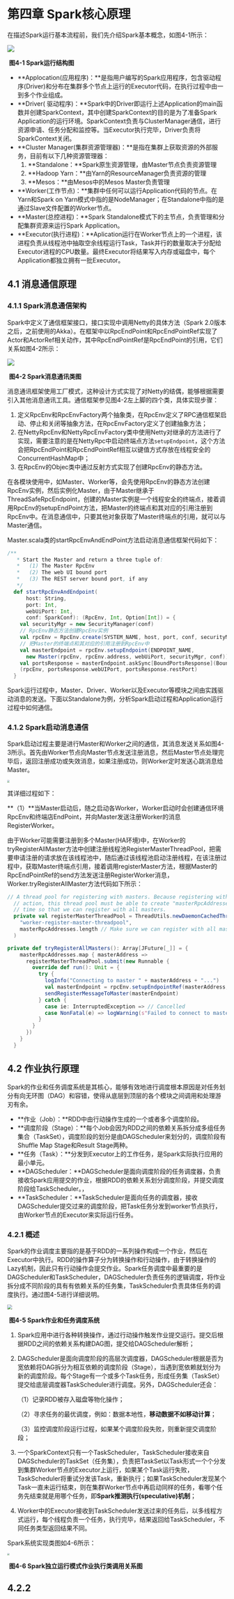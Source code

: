 # 第四章 Spark核心原理

在描述Spark运行基本流程前，我们先介绍Spark基本概念，如图4-1所示：

![](http://spark.apache.org/docs/latest/img/cluster-overview.png)

​																		**图4-1 Spark运行结构图**

- **Applocation(应用程序)：**是指用户编写的Spark应用程序，包含驱动程序(Driver)和分布在集群多个节点上运行的Executor代码，在执行过程中由一到多个作业组成。
- **Driver( 驱动程序)：**Spark中的Driver即运行上述Application的main函数并创建SparkContext，其中创建SparkContext的目的是为了准备Spark Application的运行环境。SparkContext负责与ClusterManager通信，进行资源申请、任务分配和监控等。当Executor执行完毕，Driver负责将SparkContext关闭。
- **Cluster Manager(集群资源管理器)：**是指在集群上获取资源的外部服务，目前有以下几种资源管理器：
	1. **Standalone：**Spark原生资源管理，由Master节点负责资源管理
	2. **Hadoop Yarn：**由Yarn的ResourceManager负责资源的管理
	3. **Mesos：**由Mesos中的Mesos Master负责管理
- **Worker(工作节点)：**集群中任何可以运行Application代码的节点。在Yarn和Spark on Yarn模式中指的是NodeManager；在Standalone中指的是通过Slave文件配置的Worker节点。
- **Master(总控进程)：**Spark Standalone模式下的主节点，负责管理和分配集群资源来运行Spark Application。
- **Executor(执行进程)：**Aplication运行在Worker节点上的一个进程，该进程负责从线程池中抽取空余线程运行Task，Task并行的数量取决于分配给Executor进程的CPU数量。最终Executor将结果写入内存或磁盘中，每个Application都独立拥有一批Executor。

## 4.1 消息通信原理

### 4.1.1 Spark消息通信架构

Spark中定义了通信框架接口，接口实现中调用Netty的具体方法（Spark 2.0版本之后，之前使用的Akka）。在框架中以RpcEndPoint和RpcEndPointRef实现了Actor和ActorRef相关动作，其中RpcEndPointRef是RpcEndPoint的引用，它们关系如图4-2所示：

![](./img/4-2.jpg)

​																	**图4-2 Spark消息通讯类图**

消息通讯框架使用工厂模式，这种设计方式实现了对Netty的结偶，能够根据需要引入其他消息通讯工具。通信框架参见图4-2左上脚的四个类，具体实现步骤：

1. 定义RpcEnv和RpcEnvFactory两个抽象类，在RpcEnv定义了RPC通信框架启动、停止和关闭等抽象方法，在RpcEnvFactory定义了创建抽象方法；
2. 在NettyRpcEnv和NettyRpcEnvFactory类中使用Netty对继承的方法进行了实现，需要注意的是在NettyRpc中启动终端点方法`setupEndpoint`，这个方法会把RpcEndPoint和RpcEndPointRef相互以键值方式存放在线程安全的ConcurrentHashMap中；
3. 在RpcEnv的Objec类中通过反射方式实现了创建RpcEnv的静态方法。

在各模块使用中，如Master、Worker等，会先使用RpcEnv的静态方法创建RpcEnv实例，然后实例化Master，由于Master继承于ThreadSafeRpcEndpoint，创建的Master实例是一个线程安全的终端点，接着调用RpcEnv的setupEndPoint方法，把Master的终端点和其对应的引用注册到RpcEnv中。在消息通信中，只要其他对象获取了Master终端点的引用，就可以与Master通信。

Master.scala类的startRpcEnvAndEndPoint方法启动消息通信框架代码如下：

```scala
/**
   * Start the Master and return a three tuple of:
   *   (1) The Master RpcEnv
   *   (2) The web UI bound port
   *   (3) The REST server bound port, if any
   */
  def startRpcEnvAndEndpoint(
      host: String,
      port: Int,
      webUiPort: Int,
      conf: SparkConf): (RpcEnv, Int, Option[Int]) = {
    val securityMgr = new SecurityManager(conf)
    // RpcEnv静态方法创建RpcEnv实例
    val rpcEnv = RpcEnv.create(SYSTEM_NAME, host, port, conf, securityMgr)
    // 把Master的终端点和其对应的引用注册到RpcEnv中
    val masterEndpoint = rpcEnv.setupEndpoint(ENDPOINT_NAME,
      new Master(rpcEnv, rpcEnv.address, webUiPort, securityMgr, conf))
    val portsResponse = masterEndpoint.askSync[BoundPortsResponse](BoundPortsRequest)
    (rpcEnv, portsResponse.webUIPort, portsResponse.restPort)
  }
```

Spark运行过程中，Master、Driver、Worker以及Executor等模块之间由实践驱动消息的发送。下面以Standalone为例，分析Spark启动过程和Application运行过程中如何通信。

### 4.1.2 Spark启动消息通信

Spark启动过程主要是进行Master和Worker之间的通信，其消息发送关系如图4-3所示。首先由Worker节点向Master节点发送注册消息，然后Master节点处理完毕后，返回注册成功或失效消息，如果注册成功，则Worker定时发送心跳消息给Master。

<img src="img/4-3.jpg" style="zoom: 33%;" />

 其详细过程如下：

**（1）**当Master启动后，随之启动各Worker，Worker启动时会创建通信环境RpcEnv和终端店EndPoint，并向Master发送注册Worker的消息RegisterWorker。

由于Worker可能需要注册到多个Master(HA环境)中，在Worker的tryRegisterAllMaster方法中创建注册线程池RegisterMasterThreadPool，把需要申请注册的请求放在该线程池中，随后通过该线程池启动注册线程，在该注册过程中，获取Master终端点引用，接着调用registerMaster方法，根据Master的RpcEndPointRef的send方法发送注册RegisterWorker消息，Worker.tryRegisterAllMaster方法代码如下所示：

```scala
// A thread pool for registering with masters. Because registering with a master is a blocking
  // action, this thread pool must be able to create "masterRpcAddresses.size" threads at the same
  // time so that we can register with all masters.
  private val registerMasterThreadPool = ThreadUtils.newDaemonCachedThreadPool(
    "worker-register-master-threadpool",
    masterRpcAddresses.length // Make sure we can register with all masters at the same time
  )

private def tryRegisterAllMasters(): Array[JFuture[_]] = {
    masterRpcAddresses.map { masterAddress =>
      registerMasterThreadPool.submit(new Runnable {
        override def run(): Unit = {
          try {
            logInfo("Connecting to master " + masterAddress + "...")
            val masterEndpoint = rpcEnv.setupEndpointRef(masterAddress, Master.ENDPOINT_NAME)
            sendRegisterMessageToMaster(masterEndpoint)
          } catch {
            case ie: InterruptedException => // Cancelled
            case NonFatal(e) => logWarning(s"Failed to connect to master $masterAddress", e)
          }
        }
      })
    }
  }
```



## 4.2 作业执行原理

Spark的作业和任务调度系统是其核心，能够有效地进行调度根本原因是对任务划分有向无环图（DAG）和容错，使得从底层到顶层的各个模块之间调用和处理游刃有余。

- **作业（Job）：**RDD中由行动操作生成的一个或者多个调度阶段。
- **调度阶段（Stage）：**每个Job会因为RDD之间的依赖关系拆分成多组任务集合（TaskSet），调度阶段的划分是由DAGScheduler来划分的，调度阶段有Shuffle Map Stage和Result Stage两种。
- **任务（Task）：**分发到Executor上的工作任务，是Spark实际执行应用的最小单元。
- **DAGScheduler：**DAGScheduler是面向调度阶段的任务调度器，负责接收Spark应用提交的作业，根据RDD的依赖关系划分调度阶段，并提交调度阶段给TaskScheduler。，
- **TaskScheduler：**TaskScheduler是面向任务的调度器，接收DAGScheduler提交过来的调度阶段，把Task任务分发到worker节点执行，由Worker节点的Executor来实际运行任务。

### 4.2.1 概述

Spark的作业调度主要指的是基于RDD的一系列操作构成一个作业，然后在Executor中执行。RDD的操作算子分为转换操作和行动操作，由于转换操作的Lazy机制，因此只有行动操作会提交作业。Spark任务调度中最重要的是DAGScheduler和TaskScheduler，DAGScheduler负责任务的逻辑调度，将作业拆分成不同阶段的具有有依赖关系的任务集，TaskScheduler负责具体任务的调度执行。通过图4-5进行详细说明。

<img src="./img/4-5.jpg" style="zoom:67%;" />

​																	**图4-5 Spark作业和任务调度系统**

1. Spark应用中进行各种转换操作，通过行动操作触发作业提交运行。提交后根据RDD之间的依赖关系构建DAG图，提交给DAGScheduler解析；

2. DAGScheduler是面向调度阶段的高层次调度器，DAGScheduler根据是否为宽依赖将DAG拆分为相互依赖的调度阶段（Stage），当遇到宽依赖就划分为新的调度阶段。每个Stage有一个或多个Task任务，形成任务集（TaskSet）提交给底层调度器TaskScheduler进行调度。另外，DAGScheduler还会：

	（1）记录RDD被存入磁盘等物化操作；

	（2）寻求任务的最优调度，例如：数据本地性，**移动数据不如移动计算**；

	（3）监控调度阶段运行过程，如果某个调度阶段失败，则重新提交调度阶段；

3. 一个SparkContext只有一个TaskScheduler，TaskScheduler接收来自DAGScheduler的TaskSet（任务集），负责把TaskSet以Task形式一个个分发到集群Worker节点的Executor上运行，如果某个Task运行失败，TaskScheduler将重试分发该Task，重新执行；如果TaskScheduler发现某个Task一直未运行结束，则在集群Worker节点中再启动同样的任务，看哪个任务先结束就是用哪个任务，即**Spark推测执行(speculative)机制**；

4. Worker中的Executor接收到TaskScheduler发送过来的任务后，以多线程方式运行，每个线程负责一个任务，执行完毕，结果返回给TaskScheduler，不同任务类型返回结果不同。

Spark系统实现类图如4-6所示：

<img src="./img/4-6.jpg" style="zoom: 33%;" />

​											**图4-6 Spark独立运行模式作业执行类调用关系图**

## 4.2.2 